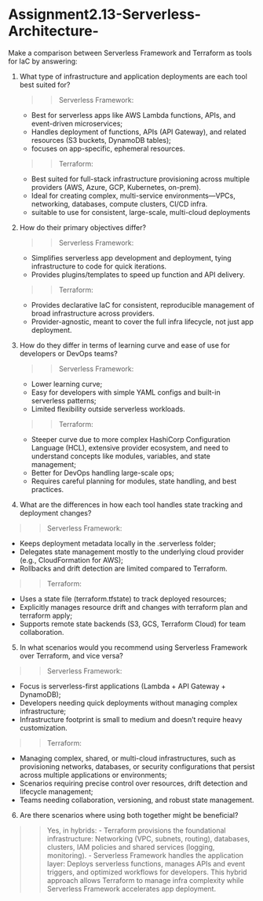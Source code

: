 # Assignment2.13-Serverless-Architecture-

Make a comparison between Serverless Framework and Terraform as tools for IaC by answering:

1. What type of infrastructure and application deployments are each tool best suited for?
   >> Serverless Framework:
   - Best for serverless apps like AWS Lambda functions, APIs, and event-driven microservices; 
   - Handles deployment of functions, APIs (API Gateway), and related resources (S3 buckets, DynamoDB tables);
   - focuses on app-specific, ephemeral resources.

   >> Terraform:
   - Best suited for full-stack infrastructure provisioning across multiple providers (AWS, Azure, GCP, Kubernetes, on-prem).
   - Ideal for creating complex, multi-service environments—VPCs, networking, databases, compute clusters, CI/CD infra.
   - suitable to use for consistent, large-scale, multi-cloud deployments
  
2. How do their primary objectives differ?
   >> Serverless Framework:
   - Simplifies serverless app development and deployment, tying infrastructure to code for quick iterations.
   - Provides plugins/templates to speed up function and API delivery.

   >> Terraform:
   - Provides declarative IaC for consistent, reproducible management of broad infrastructure across providers.
   - Provider-agnostic, meant to cover the full infra lifecycle, not just app deployment.
  
3. How do they differ in terms of learning curve and ease of use for developers or DevOps teams?
   >> Serverless Framework:
   - Lower learning curve;
   - Easy for developers with simple YAML configs and built-in serverless patterns;
   - Limited flexibility outside serverless workloads.

   >> Terraform:
   - Steeper curve due to more complex HashiCorp Configuration Language (HCL), extensive provider ecosystem, and need to understand concepts like modules, variables, and
     state management;
   - Better for DevOps handling large-scale ops;
   - Requires careful planning for modules, state handling, and best practices.
  
 4. What are the differences in how each tool handles state tracking and deployment changes?
   >> Serverless Framework:
   - Keeps deployment metadata locally in the .serverless folder;
   - Delegates state management mostly to the underlying cloud provider (e.g., CloudFormation for AWS);
   - Rollbacks and drift detection are limited compared to Terraform.

   >> Terraform:
   - Uses a state file (terraform.tfstate) to track deployed resources;
   - Explicitly manages resource drift and changes with terraform plan and terraform apply;
   - Supports remote state backends (S3, GCS, Terraform Cloud) for team collaboration.

 5. In what scenarios would you recommend using Serverless Framework over Terraform, and vice versa?
   >> Serverless Framework:
   - Focus is serverless-first applications (Lambda + API Gateway + DynamoDB);
   - Developers needing quick deployments without managing complex infrastructure;
   - Infrastructure footprint is small to medium and doesn’t require heavy customization.

   >> Terraform:
   - Managing complex, shared, or multi-cloud infrastructures, such as provisioning networks, databases, or security configurations that persist across multiple applications or environments;
   - Scenarios requiring precise control over resources, drift detection and lifecycle management;
   - Teams needing collaboration, versioning, and robust state management.

 6. Are there scenarios where using both together might be beneficial?
   >> Yes, in hybrids:
     - Terraform provisions the foundational infrastructure: Networking (VPC, subnets, routing), databases, clusters, IAM policies and shared services (logging, monitoring).
     - Serverless Framework handles the application layer: Deploys serverless functions, manages APIs and event triggers, and optimized workflows for developers.
     This hybrid approach allows Terraform to manage infra complexity while Serverless Framework accelerates app deployment.

